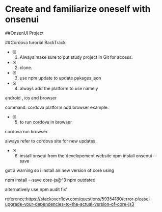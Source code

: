 # Create and familiarize oneself with onsenui


##OnsenUI Project

##Cordova turorial BackTrack

- [x] 1. Always make sure to put study project in Git for access.
- [x] 2. clone.
- [x] 3. use npm update to update pakages.json
- [x] 4. always add the platform to use namely

android , ios and browser

command: cordova platform add browser example.

- [x] 5. to run cordova in browser 

cordova run browser.

always refer to cordova site for new updates.


- [x] 6. install onseui from the developement website
npm install onsenui --save


got a warning so i install an new version of core
using

npm install --save core-js@^3
npm outdated


alternatively use
npm audit fix'

reference:https://stackoverflow.com/questions/59354180/error-please-upgrade-your-dependencies-to-the-actual-version-of-core-js3
